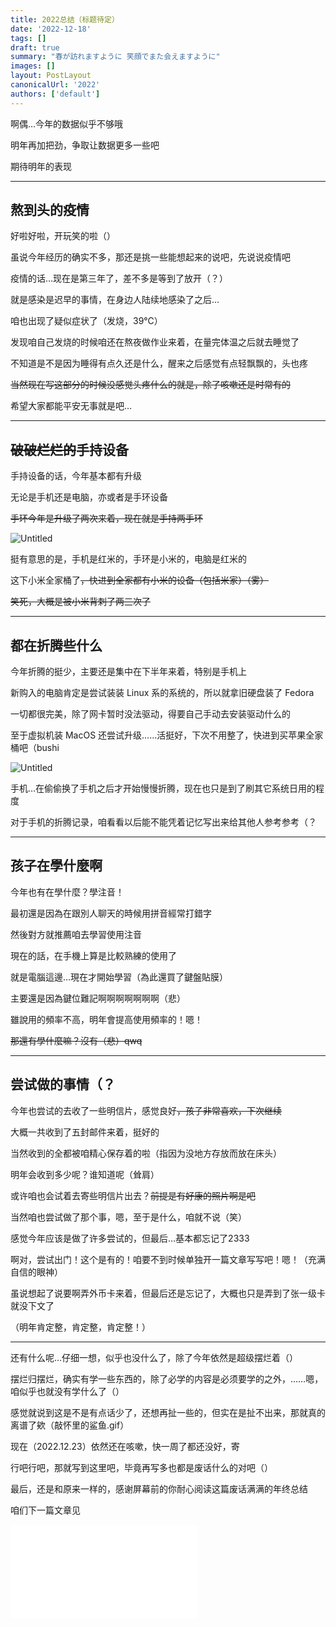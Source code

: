 ```yaml
---
title: 2022总结（标题待定）
date: '2022-12-18'
tags: []
draft: true
summary: "春が訪れますように 笑顔でまた会えますように"
images: []
layout: PostLayout
canonicalUrl: '2022'
authors: ['default']
---
```


啊偶…今年的数据似乎不够哦

明年再加把劲，争取让数据更多一些吧

期待明年的表现

---

## 熬到头的疫情

好啦好啦，开玩笑的啦（）

虽说今年经历的确实不多，那还是挑一些能想起来的说吧，先说说疫情吧

疫情的话…现在是第三年了，差不多是等到了放开（？）

就是感染是迟早的事情，在身边人陆续地感染了之后…

咱也出现了疑似症状了（发烧，39℃）

发现咱自己发烧的时候咱还在熬夜做作业来着，在量完体温之后就去睡觉了

不知道是不是因为睡得有点久还是什么，醒来之后感觉有点轻飘飘的，头也疼

~~当然现在写这部分的时候没感觉头疼什么的就是，除了咳嗽还是时常有的~~

希望大家都能平安无事就是吧…

---

## ~~破破烂烂的~~手持设备

手持设备的话，今年基本都有升级

无论是手机还是电脑，亦或者是手环设备

~~手环今年是升级了两次来着，现在就是手持两手环~~

![Untitled](/static/blog/2022/Untitled.png)

挺有意思的是，手机是红米的，手环是小米的，电脑是红米的

这下小米全家桶了~~，快进到全家都有小米的设备（包括米家）（雾）~~

~~笑死，大概是被小米背刺了两三次了~~

---

## 都在折腾些什么

今年折腾的挺少，主要还是集中在下半年来着，特别是手机上

新购入的电脑肯定是尝试装装 Linux 系的系统的，所以就拿旧硬盘装了 Fedora

一切都很完美，除了网卡暂时没法驱动，得要自己手动去安装驱动什么的

至于虚拟机装 MacOS 还尝试升级……活挺好，下次不用整了，快进到买苹果全家桶吧（bushi

![Untitled](/static/blog/2022/Untitled%201.png)

手机…在偷偷换了手机之后才开始慢慢折腾，现在也只是到了刷其它系统日用的程度

对于手机的折腾记录，咱看看以后能不能凭着记忆写出来给其他人参考参考（？

---

## 孩子在學什麼啊

今年也有在學什麼？學注音！

最初還是因為在跟別人聊天的時候用拼音經常打錯字

然後對方就推薦咱去學習使用注音

現在的話，在手機上算是比較熟練的使用了

就是電腦這邊…現在才開始學習（為此還買了鍵盤貼膜）

主要還是因為鍵位難記啊啊啊啊啊啊啊（悲）

雖說用的頻率不高，明年會提高使用頻率的！嗯！

~~那還有學什麼嘛？沒有（悲）qwq~~

---

## 尝试做的事情（？

今年也尝试的去收了一些明信片，感觉良好~~，孩子非常喜欢，下次继续~~

大概一共收到了五封邮件来着，挺好的

当然收到的全都被咱精心保存着的啦（指因为没地方存放而放在床头）

明年会收到多少呢？谁知道呢（耸肩）

或许咱也会试着去寄些明信片出去？~~前提是有好康的照片啊是吧~~

当然咱也尝试做了那个事，嗯，至于是什么，咱就不说（笑）

感觉今年应该是做了许多尝试的，但最后…基本都忘记了2333

啊对，尝试出门！这个是有的！咱要不到时候单独开一篇文章写写吧！嗯！（充满自信的眼神）

虽说想起了说要啊弄外币卡来着，但最后还是忘记了，大概也只是弄到了张一级卡就没下文了

（明年肯定整，肯定整，肯定整！）

---

还有什么呢…仔细一想，似乎也没什么了，除了今年依然是超级摆烂着（）

摆烂归摆烂，确实有学一些东西的，除了必学的内容是必须要学的之外，……嗯，咱似乎也就没有学什么了（）

感觉就说到这是不是有点话少了，还想再扯一些的，但实在是扯不出来，那就真的离谱了欸（敲怀里的鲨鱼.gif）

现在（2022.12.23）依然还在咳嗽，快一周了都还没好，寄

行吧行吧，那就写到这里吧，毕竟再写多也都是废话什么的对吧（）

最后，还是和原来一样的，感谢屏幕前的你耐心阅读这篇废话满满的年终总结

咱们下一篇文章见

<iframe src="//player.bilibili.com/player.html?aid=348819031&bvid=BV1JR4y1k7A4&cid=926763837&page=1" scrolling="no" border="0" frameborder="no" framespacing="0" allowfullscreen="true"> </iframe>